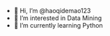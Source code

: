 - 👋 Hi, I’m @haoqidemao123
- 👀 I’m interested in Data Mining
- 🌱 I’m currently learning Python


<!---
haoqidemao123/haoqidemao123 is a ✨ special ✨ repository because its `README.md` (this file) appears on your GitHub profile.
You can click the Preview link to take a look at your changes.
--->
